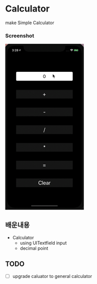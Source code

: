 # Calculator
make Simple Calculator

### Screenshot
<img src="Calculator.gif" width= "250" />

## 배운내용
- Calculator
  - using UITextfield input 
  - decimal point

## TODO
- [ ] upgrade caluator to general calculator
